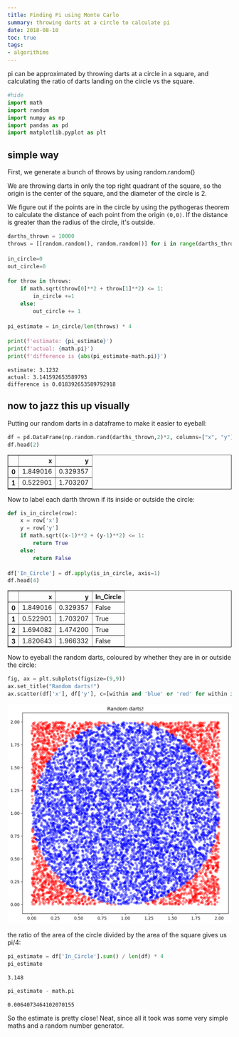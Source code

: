 ```yaml
---
title: Finding Pi using Monte Carlo 
summary: throwing darts at a circle to calculate pi
date: 2018-08-10
toc: true
tags:
- algorithims
---
```


pi can be approximated by throwing darts at a circle in a square, and calculating the ratio of darts landing on the circle vs the square.


```python
#hide
import math
import random
import numpy as np
import pandas as pd
import matplotlib.pyplot as plt
```

## simple way

First, we generate a bunch of throws by using random.random()

We are throwing darts in only the top right quadrant of the square, so the origin is the center of the square, and the diameter of the circle is 2.

We figure out if the points are in the circle by using the pythogeras theorem to calculate the distance of each point from the origin `(0,0)`. If the distance is greater than the radius of the circle, it's outside.


```python
darths_thrown = 10000
throws = [[random.random(), random.random()] for i in range(darths_thrown)]

in_circle=0
out_circle=0

for throw in throws:
    if math.sqrt(throw[0]**2 + throw[1]**2) <= 1:
        in_circle +=1
    else:
        out_circle += 1

pi_estimate = in_circle/len(throws) * 4

print(f'estimate: {pi_estimate}')
print(f'actual: {math.pi}')
print(f'difference is {abs(pi_estimate-math.pi)}')
```

    estimate: 3.1232
    actual: 3.141592653589793
    difference is 0.018392653589792918


## now to jazz this up visually

Putting our random darts in a dataframe to make it easier to eyeball:


```python
df = pd.DataFrame(np.random.rand(darths_thrown,2)*2, columns=["x", "y"])
df.head(2)
```




<div>
<style scoped>
    .dataframe tbody tr th:only-of-type {
        vertical-align: middle;
    }

    .dataframe tbody tr th {
        vertical-align: top;
    }

    .dataframe thead th {
        text-align: right;
    }
</style>
<table border="1" class="dataframe">
  <thead>
    <tr style="text-align: right;">
      <th></th>
      <th>x</th>
      <th>y</th>
    </tr>
  </thead>
  <tbody>
    <tr>
      <th>0</th>
      <td>1.849016</td>
      <td>0.329357</td>
    </tr>
    <tr>
      <th>1</th>
      <td>0.522901</td>
      <td>1.703207</td>
    </tr>
  </tbody>
</table>
</div>



Now to label each darth thrown if its inside or outside the circle:


```python
def is_in_circle(row):
    x = row['x']
    y = row['y']
    if math.sqrt((x-1)**2 + (y-1)**2) <= 1:
        return True
    else:
        return False

df['In_Circle'] = df.apply(is_in_circle, axis=1)
df.head(4)
```




<div>
<style scoped>
    .dataframe tbody tr th:only-of-type {
        vertical-align: middle;
    }

    .dataframe tbody tr th {
        vertical-align: top;
    }

    .dataframe thead th {
        text-align: right;
    }
</style>
<table border="1" class="dataframe">
  <thead>
    <tr style="text-align: right;">
      <th></th>
      <th>x</th>
      <th>y</th>
      <th>In_Circle</th>
    </tr>
  </thead>
  <tbody>
    <tr>
      <th>0</th>
      <td>1.849016</td>
      <td>0.329357</td>
      <td>False</td>
    </tr>
    <tr>
      <th>1</th>
      <td>0.522901</td>
      <td>1.703207</td>
      <td>True</td>
    </tr>
    <tr>
      <th>2</th>
      <td>1.694082</td>
      <td>1.474200</td>
      <td>True</td>
    </tr>
    <tr>
      <th>3</th>
      <td>1.820643</td>
      <td>1.966332</td>
      <td>False</td>
    </tr>
  </tbody>
</table>
</div>



Now to eyeball the random darts, coloured by whether they are in or outside the circle:


```python
fig, ax = plt.subplots(figsize=(9,9))
ax.set_title("Random darts!")
ax.scatter(df['x'], df['y'], c=[within and 'blue' or 'red' for within in df['In_Circle']], alpha=0.4,s= 25);
```


    
![svg](monte_carlo_pi_files/monte_carlo_pi_10_0.svg)
    


the ratio of the area of the circle divided by the area of the square gives us pi/4:


```python
pi_estimate = df['In_Circle'].sum() / len(df) * 4
pi_estimate
```




    3.148




```python
pi_estimate - math.pi
```




    0.0064073464102070155



So the estimate is pretty close! Neat, since all it took was some very simple maths and a random number generator.
